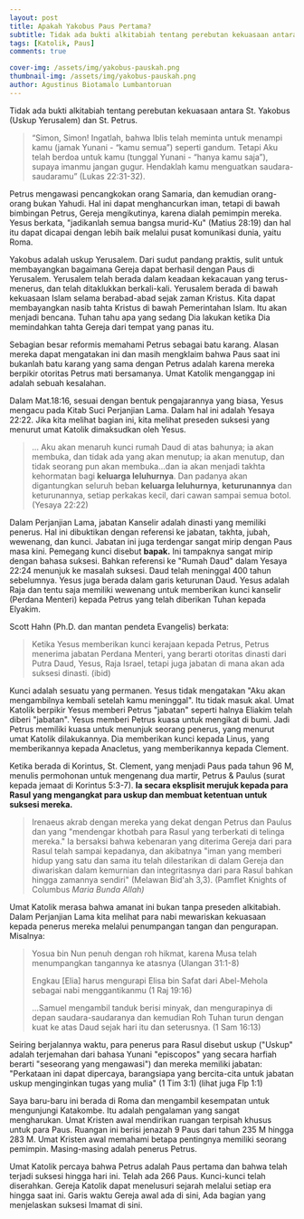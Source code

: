 ```yaml
---
layout: post
title: Apakah Yakobus Paus Pertama?
subtitle: Tidak ada bukti alkitabiah tentang perebutan kekuasaan antara St. Yakobus (Uskup Yerusalem) dan St. Petrus.
tags: [Katolik, Paus]
comments: true

cover-img: /assets/img/yakobus-pauskah.png
thumbnail-img: /assets/img/yakobus-pauskah.png
author: Agustinus Biotamalo Lumbantoruan
---
```


Tidak ada bukti alkitabiah tentang perebutan kekuasaan antara St. Yakobus (Uskup Yerusalem) dan St. Petrus.

> “Simon, Simon! Ingatlah, bahwa Iblis telah meminta untuk menampi kamu (jamak Yunani - “kamu semua”) seperti gandum. Tetapi Aku telah berdoa untuk kamu (tunggal Yunani - “hanya kamu saja”), supaya imanmu jangan gugur. Hendaklah kamu menguatkan saudara-saudaramu” (Lukas 22:31-32).

Petrus mengawasi pencangkokan orang Samaria, dan kemudian orang-orang bukan Yahudi. Hal ini dapat menghancurkan iman, tetapi di bawah bimbingan Petrus, Gereja mengikutinya, karena dialah pemimpin mereka. Yesus berkata, "jadikanlah semua bangsa murid-Ku" (Matius 28:19) dan hal itu dapat dicapai dengan lebih baik melalui pusat komunikasi dunia, yaitu Roma.

Yakobus adalah uskup Yerusalem. Dari sudut pandang praktis, sulit untuk membayangkan bagaimana Gereja dapat berhasil dengan Paus di Yerusalem. Yerusalem telah berada dalam keadaan kekacauan yang terus-menerus, dan telah ditaklukkan berkali-kali. Yerusalem berada di bawah kekuasaan Islam selama berabad-abad sejak zaman Kristus. Kita dapat membayangkan nasib tahta Kristus di bawah Pemerintahan Islam. Itu akan menjadi bencana. Tuhan tahu apa yang sedang Dia lakukan ketika Dia memindahkan tahta Gereja dari tempat yang panas itu.

Sebagian besar reformis memahami Petrus sebagai batu karang. Alasan mereka dapat mengatakan ini dan masih mengklaim bahwa Paus saat ini bukanlah batu karang yang sama dengan Petrus adalah karena mereka berpikir otoritas Petrus mati bersamanya. Umat Katolik menganggap ini adalah sebuah kesalahan.

Dalam Mat.18:16, sesuai dengan bentuk pengajarannya yang biasa, Yesus mengacu pada Kitab Suci Perjanjian Lama. Dalam hal ini adalah Yesaya 22:22. Jika kita melihat bagian ini, kita melihat preseden suksesi yang menurut umat Katolik dimaksudkan oleh Yesus.

> ... Aku akan menaruh kunci rumah Daud di atas bahunya; ia akan membuka, dan tidak ada yang akan menutup; ia akan menutup, dan tidak seorang pun akan membuka...dan ia akan menjadi takhta kehormatan bagi **keluarga leluhurnya**. Dan padanya akan digantungkan seluruh beban **keluarga leluhurnya**, **keturunannya** dan keturunannya, setiap perkakas kecil, dari cawan sampai semua botol. (Yesaya 22:22)

Dalam Perjanjian Lama, jabatan Kanselir adalah dinasti yang memiliki penerus. Hal ini dibuktikan dengan referensi ke jabatan, takhta, jubah, wewenang, dan kunci. Jabatan ini juga terdengar sangat mirip dengan Paus masa kini. Pemegang kunci disebut **bapak.** Ini tampaknya sangat mirip dengan bahasa suksesi. Bahkan referensi ke "Rumah Daud" dalam Yesaya 22:24 menunjuk ke masalah suksesi. Daud telah meninggal 400 tahun sebelumnya. Yesus juga berada dalam garis keturunan Daud. Yesus adalah Raja dan tentu saja memiliki wewenang untuk memberikan kunci kanselir (Perdana Menteri) kepada Petrus yang telah diberikan Tuhan kepada Elyakim.

Scott Hahn (Ph.D. dan mantan pendeta Evangelis) berkata:

> Ketika Yesus memberikan kunci kerajaan kepada Petrus, Petrus menerima jabatan Perdana Menteri, yang berarti otoritas dinasti dari Putra Daud, Yesus, Raja Israel, tetapi juga jabatan di mana akan ada suksesi dinasti. (ibid)

Kunci adalah sesuatu yang permanen. Yesus tidak mengatakan "Aku akan mengambilnya kembali setelah kamu meninggal". Itu tidak masuk akal. Umat Katolik berpikir Yesus memberi Petrus "jabatan" seperti halnya Eliakim telah diberi "jabatan". Yesus memberi Petrus kuasa untuk mengikat di bumi. Jadi Petrus memiliki kuasa untuk menunjuk seorang penerus, yang menurut umat Katolik dilakukannya. Dia memberikan kunci kepada Linus, yang memberikannya kepada Anacletus, yang memberikannya kepada Clement.

Ketika berada di Korintus, St. Clement, yang menjadi Paus pada tahun 96 M, menulis permohonan untuk mengenang dua martir, Petrus & Paulus (surat kepada jemaat di Korintus 5:3-7). **Ia secara eksplisit merujuk kepada para Rasul yang mengangkat para uskup dan membuat ketentuan untuk suksesi mereka.**

> Irenaeus akrab dengan mereka yang dekat dengan Petrus dan Paulus dan yang "mendengar khotbah para Rasul yang terberkati di telinga mereka." Ia bersaksi bahwa kebenaran yang diterima Gereja dari para Rasul telah sampai kepadanya, dan akibatnya "iman yang memberi hidup yang satu dan sama itu telah dilestarikan di dalam Gereja dan diwariskan dalam kemurnian dan integritasnya dari para Rasul bahkan hingga zamannya sendiri" (Melawan Bid'ah 3,3). (Pamflet Knights of Columbus _Maria Bunda Allah)_

Umat Katolik merasa bahwa amanat ini bukan tanpa preseden alkitabiah. Dalam Perjanjian Lama kita melihat para nabi mewariskan kekuasaan kepada penerus mereka melalui penumpangan tangan dan pengurapan. Misalnya:

> Yosua bin Nun penuh dengan roh hikmat, karena Musa telah menumpangkan tangannya ke atasnya (Ulangan 31:1-8)
>
> Engkau \[Elia\] harus mengurapi Elisa bin Safat dari Abel-Mehola sebagai nabi menggantikanmu (1 Raj 19:16)
>
> ...Samuel mengambil tanduk berisi minyak, dan mengurapinya di depan saudara-saudaranya dan kemudian Roh Tuhan turun dengan kuat ke atas Daud sejak hari itu dan seterusnya. (1 Sam 16:13)

Seiring berjalannya waktu, para penerus para Rasul disebut uskup ("Uskup" adalah terjemahan dari bahasa Yunani "episcopos" yang secara harfiah berarti "seseorang yang mengawasi") dan mereka memiliki jabatan: "Perkataan ini dapat dipercaya, barangsiapa yang bercita-cita untuk jabatan uskup menginginkan tugas yang mulia" (1 Tim 3:1) (lihat juga Flp 1:1)

Saya baru-baru ini berada di Roma dan mengambil kesempatan untuk mengunjungi Katakombe. Itu adalah pengalaman yang sangat mengharukan. Umat Kristen awal mendirikan ruangan terpisah khusus untuk para Paus. Ruangan ini berisi jenazah 9 Paus dari tahun 235 M hingga 283 M. Umat Kristen awal memahami betapa pentingnya memiliki seorang pemimpin. Masing-masing adalah penerus Petrus.

Umat Katolik percaya bahwa Petrus adalah Paus pertama dan bahwa telah terjadi suksesi hingga hari ini. Telah ada 266 Paus. Kunci-kunci telah diserahkan. Gereja Katolik dapat menelusuri sejarah melalui setiap era hingga saat ini. Garis waktu Gereja awal ada di sini, Ada bagian yang menjelaskan suksesi Imamat di sini.